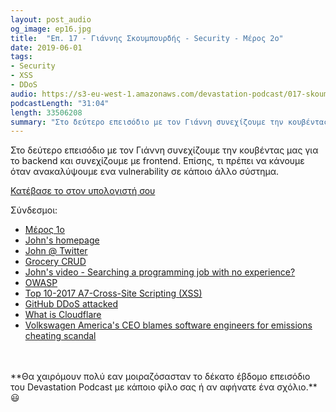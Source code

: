 ```yaml
---
layout: post_audio
og_image: ep16.jpg
title:  "Επ. 17 - Γιάννης Σκουμπουρδής - Security - Μέρος 2ο"
date: 2019-06-01
tags:
- Security
- XSS
- DDoS
audio: https://s3-eu-west-1.amazonaws.com/devastation-podcast/017-skoumbourdis-security-2.mp3
podcastLength: "31:04"
length: 33506208
summary: "Στο δεύτερο επεισόδιο με τον Γιάννη συνεχίζουμε την κουβέντας μας για το backend και συνεχίζουμε με frontend. Επίσης, τι πρέπει να κάνουμε όταν ανακαλύψουμε ενα vulnerability σε κάποιο άλλο σύστημα."
---
```

Στο δεύτερο επεισόδιο με τον Γιάννη συνεχίζουμε την κουβέντας μας για το backend και συνεχίζουμε με frontend. Επίσης, τι πρέπει να κάνουμε όταν ανακαλύψουμε ενα vulnerability σε κάποιο άλλο σύστημα.

<a href="{{page.audio}}" target="_blank"><i class="fa fa-cloud-download"></i> Κατέβασε το στον υπολογιστή σου</a>

Σύνδεσμοι:

* <a href="https://devastation.tv/2019/05/06/ep16-John-Skoumbourdis/" target="_blank">Μέρος 1ο</a>
* <a href="https://www.web-and-development.com/john-skoumbourdis" target="_blank">John's homepage</a>
* <a href="https://twitter.com/scoumbourdis" target="_blank">John @ Twitter</a>
* <a href="https://www.grocerycrud.com/" target="_blank">Grocery CRUD</a>
* <a href="https://www.web-and-development.com/searching-a-programming-job-with-no-experience/" target="_blank">John's video - Searching a programming job with no experience?</a>
* <a href="https://www.owasp.org" target="_blank">OWASP</a>
* <a href="https://www.owasp.org/index.php/Top_10-2017_A7-Cross-Site_Scripting_(XSS)" target="_blank">Top 10-2017 A7-Cross-Site Scripting (XSS)</a>
* <a href="https://www.wired.com/story/github-ddos-memcached/" target="_blank">GitHub DDoS attacked</a>
* <a href="https://www.cloudflare.com/learning/what-is-cloudflare/" target="_blank">What is Cloudflare</a>
* <a href="https://www.theverge.com/2015/10/8/9481651/volkswagen-congressional-hearing-diesel-scandal-fault" target="_blank">Volkswagen America's CEO blames software engineers for emissions cheating scandal</a>

<br/>
<br/>
**Θα χαιρόμουν πολύ εαν μοιραζόσασταν το δέκατο έβδομο επεισόδιο του Devastation
Podcast με κάποιο φίλο σας ή αν αφήνατε ένα σχόλιο.** 😃
